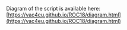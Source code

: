 Diagram of the script is available here: [https://vac4eu.github.io/ROC18/diagram.html](https://vac4eu.github.io/ROC18/diagram.html)
